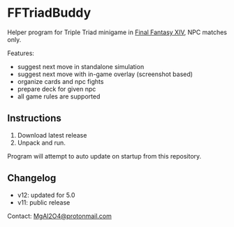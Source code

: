 # FFTriadBuddy
Helper program for Triple Triad minigame in [Final Fantasy XIV](https://www.finalfantasyxiv.com/), NPC matches only.

Features:

* suggest next move in standalone simulation
* suggest next move with in-game overlay (screenshot based)
* organize cards and npc fights
* prepare deck for given npc
* all game rules are supported

## Instructions
1. Download latest release
2. Unpack and run. 

Program will attempt to auto update on startup from this repository.

## Changelog
* v12: updated for 5.0
* v11: public release

Contact: MgAl2O4@protonmail.com